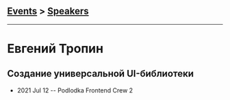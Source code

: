 ## [Events](../README.md) > [Speakers](../speakers.md)
---

# Евгений Тропин

## Создание универсальной UI-библиотеки
- 2021 Jul 12 -- Podlodka Frontend Crew 2    
